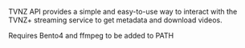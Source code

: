 TVNZ API provides a simple and easy-to-use way to interact with the TVNZ+ streaming service to get metadata and download videos.

Requires Bento4 and ffmpeg to be added to PATH